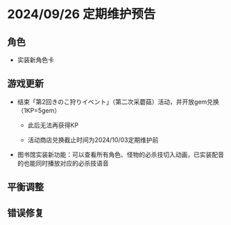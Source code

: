 # 2024/09/26 定期维护预告

## 角色

- 实装新角色卡

## 游戏更新

- 结束「第2回きのこ狩りイベント」（第二次采蘑菇）活动，并开放gem兑换（1KP=5gem）

  - 此后无法再获得KP

  - 活动商店兑换截止时间为2024/10/03定期维护前

- 图书馆实装新功能：可以查看所有角色、怪物的必杀技切入动画，已实装配音的也能同时播放对应的必杀技语音

## 平衡调整

## 错误修复
